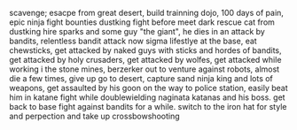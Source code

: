
scavenge;
esacpe from great desert,
build trainning dojo,
100 days of pain,
epic ninja fight
bounties
dustking fight
before meet dark
rescue cat from dustking
hire sparks and some guy "the giant", he dies in an attack by bandits,
relentless bandit attack now
sigma lifestlye at the base, eat chewsticks, get attacked by naked guys with sticks and hordes of bandits, get attacked by holy crusaders, get attacked by wolfes, get attacked while working i the stone mines,
berzerker out to venture against robots, almost die a few times, give up go to desert, capture sand ninja king and lots of weapons, get assaulted by his goon on the way to police station, easily beat him in katane fight while doublewielding naginata katanas and his boss.
get back to base fight against bandits for a while. 
switch to the iron hat for style and perpection and take up crossbowshooting